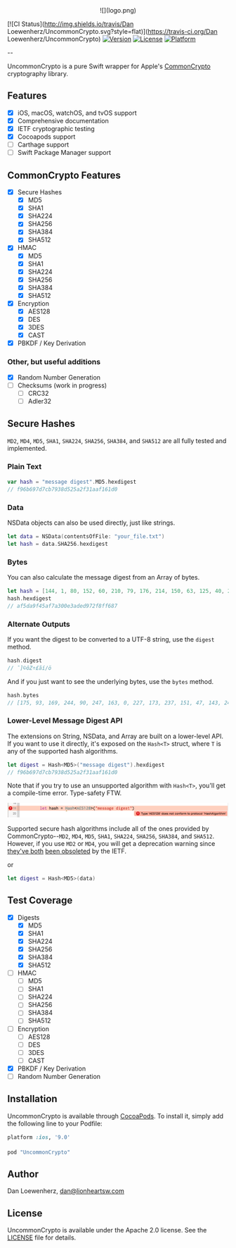 <center>![](logo.png)</center>

[![CI Status](http://img.shields.io/travis/Dan Loewenherz/UncommonCrypto.svg?style=flat)](https://travis-ci.org/Dan Loewenherz/UncommonCrypto)
[![Version](https://img.shields.io/cocoapods/v/UncommonCrypto.svg?style=flat)](http://cocoapods.org/pods/UncommonCrypto)
[![License](https://img.shields.io/cocoapods/l/UncommonCrypto.svg?style=flat)](http://cocoapods.org/pods/UncommonCrypto)
[![Platform](https://img.shields.io/cocoapods/p/UncommonCrypto.svg?style=flat)](http://cocoapods.org/pods/UncommonCrypto)

--

UncommonCrypto is a pure Swift wrapper for Apple's [CommonCrypto](https://opensource.apple.com/source/CommonCrypto/) cryptography library.

## Features

* [x] iOS, macOS, watchOS, and tvOS support
* [x] Comprehensive documentation
* [x] IETF cryptographic testing
* [x] Cocoapods support
* [ ] Carthage support
* [ ] Swift Package Manager support

## CommonCrypto Features

* [x] Secure Hashes
  * [x] MD5
  * [x] SHA1
  * [x] SHA224
  * [x] SHA256
  * [x] SHA384
  * [x] SHA512
* [x] HMAC
  * [x] MD5
  * [x] SHA1
  * [x] SHA224
  * [x] SHA256
  * [x] SHA384
  * [x] SHA512
* [x] Encryption
  * [x] AES128
  * [x] DES
  * [x] 3DES
  * [x] CAST
* [x] PBKDF / Key Derivation

### Other, but useful additions

* [x] Random Number Generation
* [ ] Checksums (work in progress)
  * [ ] CRC32
  * [ ] Adler32

## Secure Hashes

`MD2`, `MD4`, `MD5`, `SHA1`, `SHA224`, `SHA256`, `SHA384`, and `SHA512` are all fully tested and implemented.

### Plain Text

```swift
var hash = "message digest".MD5.hexdigest
// f96b697d7cb7938d525a2f31aaf161d0
```

### Data

NSData objects can also be used directly, just like strings.

```swift
let data = NSData(contentsOfFile: "your_file.txt")
let hash = data.SHA256.hexdigest
```

### Bytes

You can also calculate the message digest from an Array of bytes.

```swift
let hash = [144, 1, 80, 152, 60, 210, 79, 176, 214, 150, 63, 125, 40, 225, 127, 114].SHA1
hash.hexdigest
// af5da9f45af7a300e3aded972f8ff687
```

### Alternate Outputs

If you want the digest to be converted to a UTF-8 string, use the `digest` method.

```swift
hash.digest
// ¯]©ôZ÷£ ã­í/ö
```

And if you just want to see the underlying bytes, use the `bytes` method.

```swift
hash.bytes
// [175, 93, 169, 244, 90, 247, 163, 0, 227, 173, 237, 151, 47, 143, 246, 135]
```

### Lower-Level Message Digest API

The extensions on String, NSData, and Array<Int> are built on a lower-level API. If you want to use it directly, it's exposed on the `Hash<T>` struct, where `T` is any of the supported hash algorithms.

```swift
let digest = Hash<MD5>("message digest").hexdigest
// f96b697d7cb7938d525a2f31aaf161d0
```

Note that if you try to use an unsupported algorithm with `Hash<T>`, you'll get a compile-time error. Type-safety FTW.

![](screenshot1.png)

Supported secure hash algorithms include all of the ones provided by CommonCrypto--`MD2`, `MD4`, `MD5`, `SHA1`, `SHA224`, `SHA256`, `SHA384`, and `SHA512`. However, if you use `MD2` or `MD4`, you will get a deprecation warning since [they've both](https://tools.ietf.org/html/rfc6149) [been obsoleted](https://tools.ietf.org/html/rfc6150) by the IETF.

or

```swift
let digest = Hash<MD5>(data)
```

## Test Coverage

* [x] Digests
  * [x] MD5
  * [x] SHA1
  * [x] SHA224
  * [x] SHA256
  * [x] SHA384
  * [x] SHA512
* [ ] HMAC
  * [ ] MD5
  * [ ] SHA1
  * [ ] SHA224
  * [ ] SHA256
  * [ ] SHA384
  * [ ] SHA512
* [ ] Encryption
  * [ ] AES128
  * [ ] DES
  * [ ] 3DES
  * [ ] CAST
* [x] PBKDF / Key Derivation
* [ ] Random Number Generation

## Installation

UncommonCrypto is available through [CocoaPods](http://cocoapods.org). To install
it, simply add the following line to your Podfile:

```ruby
platform :ios, '9.0'

pod "UncommonCrypto"
```

## Author

Dan Loewenherz, dan@lionheartsw.com

## License

UncommonCrypto is available under the Apache 2.0 license. See the [LICENSE](LICENSE) file for details.

